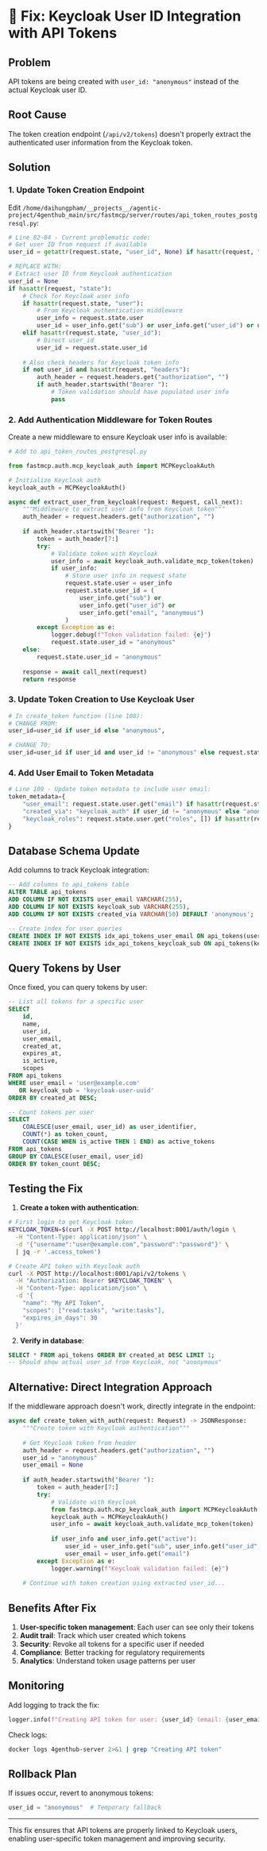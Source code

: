 # 🔧 Fix: Keycloak User ID Integration with API Tokens

## Problem
API tokens are being created with `user_id: "anonymous"` instead of the actual Keycloak user ID.

## Root Cause
The token creation endpoint (`/api/v2/tokens`) doesn't properly extract the authenticated user information from the Keycloak token.

## Solution

### 1. Update Token Creation Endpoint

Edit `/home/daihungpham/__projects__/agentic-project/4genthub_main/src/fastmcp/server/routes/api_token_routes_postgresql.py`:

```python
# Line 82-84 - Current problematic code:
# Get user ID from request if available
user_id = getattr(request.state, "user_id", None) if hasattr(request, "state") else None

# REPLACE WITH:
# Extract user ID from Keycloak authentication
user_id = None
if hasattr(request, "state"):
    # Check for Keycloak user info
    if hasattr(request.state, "user"):
        # From Keycloak authentication middleware
        user_info = request.state.user
        user_id = user_info.get("sub") or user_info.get("user_id") or user_info.get("email")
    elif hasattr(request.state, "user_id"):
        # Direct user_id
        user_id = request.state.user_id
    
    # Also check headers for Keycloak token info
    if not user_id and hasattr(request, "headers"):
        auth_header = request.headers.get("authorization", "")
        if auth_header.startswith("Bearer "):
            # Token validation should have populated user info
            pass
```

### 2. Add Authentication Middleware for Token Routes

Create a new middleware to ensure Keycloak user info is available:

```python
# Add to api_token_routes_postgresql.py

from fastmcp.auth.mcp_keycloak_auth import MCPKeycloakAuth

# Initialize Keycloak auth
keycloak_auth = MCPKeycloakAuth()

async def extract_user_from_keycloak(request: Request, call_next):
    """Middleware to extract user info from Keycloak token"""
    auth_header = request.headers.get("authorization", "")
    
    if auth_header.startswith("Bearer "):
        token = auth_header[7:]
        try:
            # Validate token with Keycloak
            user_info = await keycloak_auth.validate_mcp_token(token)
            if user_info:
                # Store user info in request state
                request.state.user = user_info
                request.state.user_id = (
                    user_info.get("sub") or 
                    user_info.get("user_id") or 
                    user_info.get("email", "anonymous")
                )
        except Exception as e:
            logger.debug(f"Token validation failed: {e}")
            request.state.user_id = "anonymous"
    else:
        request.state.user_id = "anonymous"
    
    response = await call_next(request)
    return response
```

### 3. Update Token Creation to Use Keycloak User

```python
# In create_token function (line 108):
# CHANGE FROM:
user_id=user_id if user_id else "anonymous",

# CHANGE TO:
user_id=user_id if user_id and user_id != "anonymous" else request.state.get("user_id", "anonymous"),
```

### 4. Add User Email to Token Metadata

```python
# Line 109 - Update token metadata to include user email:
token_metadata={
    "user_email": request.state.user.get("email") if hasattr(request.state, "user") else None,
    "created_via": "keycloak_auth" if user_id != "anonymous" else "anonymous",
    "keycloak_roles": request.state.user.get("roles", []) if hasattr(request.state, "user") else []
}
```

## Database Schema Update

Add columns to track Keycloak integration:

```sql
-- Add columns to api_tokens table
ALTER TABLE api_tokens 
ADD COLUMN IF NOT EXISTS user_email VARCHAR(255),
ADD COLUMN IF NOT EXISTS keycloak_sub VARCHAR(255),
ADD COLUMN IF NOT EXISTS created_via VARCHAR(50) DEFAULT 'anonymous';

-- Create index for user queries
CREATE INDEX IF NOT EXISTS idx_api_tokens_user_email ON api_tokens(user_email);
CREATE INDEX IF NOT EXISTS idx_api_tokens_keycloak_sub ON api_tokens(keycloak_sub);
```

## Query Tokens by User

Once fixed, you can query tokens by user:

```sql
-- List all tokens for a specific user
SELECT 
    id,
    name,
    user_id,
    user_email,
    created_at,
    expires_at,
    is_active,
    scopes
FROM api_tokens
WHERE user_email = 'user@example.com'
   OR keycloak_sub = 'keycloak-user-uuid'
ORDER BY created_at DESC;

-- Count tokens per user
SELECT 
    COALESCE(user_email, user_id) as user_identifier,
    COUNT(*) as token_count,
    COUNT(CASE WHEN is_active THEN 1 END) as active_tokens
FROM api_tokens
GROUP BY COALESCE(user_email, user_id)
ORDER BY token_count DESC;
```

## Testing the Fix

1. **Create a token with authentication**:
```bash
# First login to get Keycloak token
KEYCLOAK_TOKEN=$(curl -X POST http://localhost:8001/auth/login \
  -H "Content-Type: application/json" \
  -d '{"username":"user@example.com","password":"password"}' \
  | jq -r '.access_token')

# Create API token with Keycloak auth
curl -X POST http://localhost:8001/api/v2/tokens \
  -H "Authorization: Bearer $KEYCLOAK_TOKEN" \
  -H "Content-Type: application/json" \
  -d '{
    "name": "My API Token",
    "scopes": ["read:tasks", "write:tasks"],
    "expires_in_days": 30
  }'
```

2. **Verify in database**:
```sql
SELECT * FROM api_tokens ORDER BY created_at DESC LIMIT 1;
-- Should show actual user_id from Keycloak, not "anonymous"
```

## Alternative: Direct Integration Approach

If the middleware approach doesn't work, directly integrate in the endpoint:

```python
async def create_token_with_auth(request: Request) -> JSONResponse:
    """Create token with Keycloak authentication"""
    
    # Get Keycloak token from header
    auth_header = request.headers.get("authorization", "")
    user_id = "anonymous"
    user_email = None
    
    if auth_header.startswith("Bearer "):
        token = auth_header[7:]
        try:
            # Validate with Keycloak
            from fastmcp.auth.mcp_keycloak_auth import MCPKeycloakAuth
            keycloak_auth = MCPKeycloakAuth()
            user_info = await keycloak_auth.validate_mcp_token(token)
            
            if user_info and user_info.get("active"):
                user_id = user_info.get("sub", user_info.get("user_id", "anonymous"))
                user_email = user_info.get("email")
        except Exception as e:
            logger.warning(f"Keycloak validation failed: {e}")
    
    # Continue with token creation using extracted user_id...
```

## Benefits After Fix

1. **User-specific token management**: Each user can see only their tokens
2. **Audit trail**: Track which user created which tokens
3. **Security**: Revoke all tokens for a specific user if needed
4. **Compliance**: Better tracking for regulatory requirements
5. **Analytics**: Understand token usage patterns per user

## Monitoring

Add logging to track the fix:

```python
logger.info(f"Creating API token for user: {user_id} (email: {user_email})")
```

Check logs:
```bash
docker logs 4genthub-server 2>&1 | grep "Creating API token"
```

## Rollback Plan

If issues occur, revert to anonymous tokens:
```python
user_id = "anonymous"  # Temporary fallback
```

---

This fix ensures that API tokens are properly linked to Keycloak users, enabling user-specific token management and improving security.